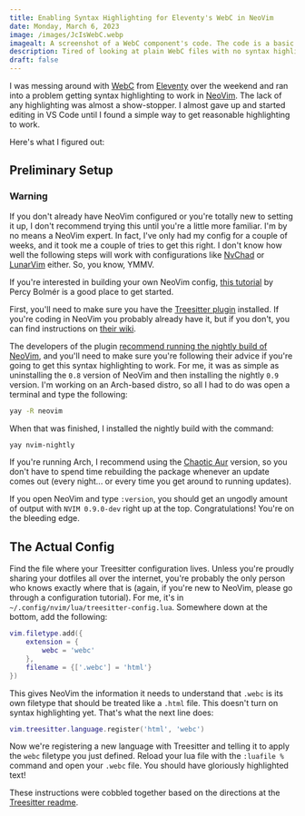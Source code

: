 ```yaml
---
title: Enabling Syntax Highlighting for Eleventy's WebC in NeoVim
date: Monday, March 6, 2023
image: /images/JcIsWebC.webp
imagealt: A screenshot of a WebC component's code. The code is a basic HTML header with a site brand link and a navigation menu with links to 'Home,' 'Blog,' and 'About' links. The HTML code is followed by a style tag that includes a special WebC directive - 'webc:keep' and within the style tag is included basic styling for the header. The text is highlighted in various colors of purple, green, orange, and white.
description: Tired of looking at plain WebC files with no syntax highlighting in NeoVim. You don't have to do that anymore.
draft: false
---
```


<script>
    import Notice from '../../components/Notice.svelte';
</script>

I was messing around with [WebC](https://github.com/11ty/webc) from
[Eleventy](https://www.11ty.dev) over the weekend and ran into a problem getting
syntax highlighting to work in [NeoVim](https://neovim.io). The lack of any
highlighting was almost a show-stopper. I almost gave up and started editing in
VS Code until I found a simple way to get reasonable highlighting to work.

Here's what I figured out:

## Preliminary Setup

<Notice type="warning">

### Warning

If you don't already have NeoVim configured or you're totally new to setting it
up, I don't recommend trying this until you're a little more familiar. I'm by no
means a NeoVim expert. In fact, I've only had my config for a couple of weeks,
and it took me a couple of tries to get this right. I don't know how well the
following steps will work with configurations like [NvChad](https://nvchad.com/)
or [LunarVim](https://www.lunarvim.org/) either. So, you know, YMMV.

If you're interested in building your own NeoVim config,
[this tutorial](https://programmingpercy.tech/blog/learn-how-to-use-neovim-as-ide/)
by Percy Bolmér is a good place to get started.
</Notice>

First, you'll need to make sure you have the
[Treesitter plugin](https://github.com/nvim-treesitter/nvim-treesitter)
installed. If you're coding in NeoVim you probably already have it, but if you
don't, you can find instructions on
[their wiki](https://github.com/nvim-treesitter/nvim-treesitter/wiki/Installation).

The developers of the plugin
[recommend running the nightly build of NeoVim](https://github.com/nvim-treesitter/nvim-treesitter#requirements),
and you'll need to make sure you're following their advice if you're going to
get this syntax highlighting to work. For me, it was as simple as uninstalling
the `0.8` version of NeoVim and then installing the nightly `0.9` version. I'm
working on an Arch-based distro, so all I had to do was open a terminal and type
the following:

```bash
yay -R neovim
```

When that was finished, I installed the nightly build with the command:

```bash
yay nvim-nightly
```

If you're running Arch, I recommend using the
[Chaotic Aur](https://aur.chaotic.cx/) version, so you don't have to spend time
rebuilding the package whenever an update comes out (every night... or every
time you get around to running updates).

If you open NeoVim and type `:version`, you should get an ungodly amount of
output with `NVIM 0.9.0-dev` right up at the top. Congratulations! You're on the
bleeding edge.

## The Actual Config

Find the file where your Treesitter configuration lives. Unless you're proudly
sharing your dotfiles all over the internet, you're probably the only person who
knows exactly where that is (again, if you're new to NeoVim, please go through a
configuration tutorial). For me, it's in
`~/.config/nvim/lua/treesitter-config.lua`. Somewhere down at the bottom, add
the following:

```lua
vim.filetype.add({
    extension = {
        webc = 'webc'
    },
    filename = {['.webc'] = 'html'}
})
```

This gives NeoVim the information it needs to understand that `.webc` is its own
filetype that should be treated like a `.html` file. This doesn't turn on syntax
highlighting yet. That's what the next line does:

```lua
vim.treesitter.language.register('html', 'webc')
```

Now we're registering a new language with Treesitter and telling it to apply the
`webc` filetype you just defined. Reload your lua file with the `:luafile %`
command and open your `.webc` file. You should have gloriously highlighted text!

These instructions were cobbled together based on the directions at the
[Treesitter readme](https://github.com/nvim-treesitter/nvim-treesitter#requirements).

<!-- As much as I love frameworks like [Svelte](https://svelte.dev) (this site is built using [SvelteKit](https://kit.svelte.dev)), I frequently feel the pull of a simpler process for building sites. Don't get me wrong, Svelte is very simple, probably as painless a process as you'll ever find for frontend frameworks, but I do miss the days of writing HTML, CSS, and JavaScript in their own simple, discrete files and watching them work together without hassle. -->

<!-- Luckily, web standards have come a long way in the past few years and we can use web components to achieve the same things as frontend frameworks. One of the sticking points for web components, though, has been their lack of support for server-side rendering. There are a few projects underway to bring web components to the server, and Zach Leatherman of Eleventy fame -->
